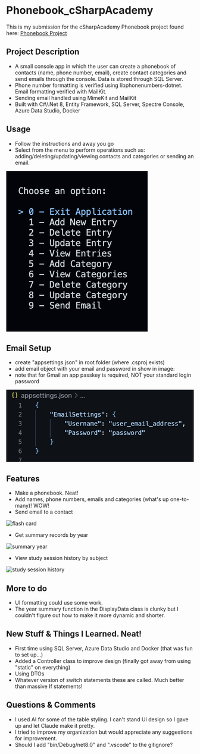 # Phonebook_cSharpAcademy

This is my submission for the cSharpAcademy Phonebook project found here: [Phonebook Project](https://www.thecsharpacademy.com/project/16/phonebook)


## Project Description
- A small console app in which the user can create a phonebook of contacts (name, phone number, email), create contact categories and send emails through the console. Data is stored through SQL Server.
- Phone number formatting is verified using libphonenumbers-dotnet. Email formatting verified with MailKit.
- Sending email handled using MimeKit and MailKit
- Built with C#/.Net 8, Entity Framework, SQL Server, Spectre Console, Azure Data Studio, Docker 


## Usage
- Follow the instructions and away you go
- Select from the menu to perform operations such as: adding/deleting/updating/viewing contacts and categories or sending an email.


![main menu](/Images/mainMenu.png)


## Email Setup
- create "appsettings.json" in root folder (where .csproj exists)
- add email object with your email and password in show in image:
- note that for Gmail an app passkey is required, NOT your standard login password


![email setup](/Images/emailSetup.png)


## Features
- Make a phonebook. Neat!
- Add names, phone numbers, emails and categories (what's up one-to-many)! WOW!
- Send email to a contact


![flash card](/Images/flashcard.png)


- Get summary records by year


![summary year](/Images/fcsummary.png)


- View study session history by subject


![study session history](/Images/studysessions.png)


## More to do
- UI formatting could use some work.
- The year summary function in the DisplayData class is clunky but I couldn't figure out how to make it more dynamic and shorter.


## New Stuff & Things I Learned. Neat!
- First time using SQL Server, Azure Data Studio and Docker (that was fun to set up...)
- Added a Controller class to improve design (finally got away from using "static" on everything)
- Using DTOs
- Whatever version of switch statements these are called. Much better than massive If statements!


## Questions & Comments
- I used AI for some of the table styling. I can't stand UI design so I gave up and let Claude make it pretty.
- I tried to improve my organization but would appreciate any suggestions for improvement.
- Should I add "bin/Debug/net8.0" and ".vscode" to the gitignore?
